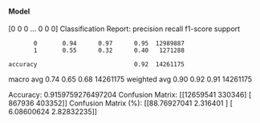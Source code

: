 #### Model
[0 0 0 ... 0 0 0]
Classification Report:
              precision    recall  f1-score   support

           0       0.94      0.97      0.95  12989887
           1       0.55      0.32      0.40   1271288

    accuracy                           0.92  14261175
   macro avg       0.74      0.65      0.68  14261175
weighted avg       0.90      0.92      0.91  14261175

Accuracy: 0.9159759276497204
Confusion Matrix:
[[12659541   330346]
 [  867936   403352]]
Confusion Matrix (%):
[[88.76927041  2.316401  ]
 [ 6.08600624  2.82832235]]
